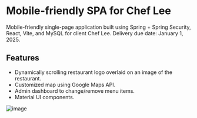 # Mobile-friendly SPA for Chef Lee

Mobile-friendly single-page application built using Spring + Spring Security, React, Vite, and MySQL for client Chef Lee. Delivery due date: January 1, 2025.

## Features

- Dynamically scrolling restaurant logo overlaid on an image of the restaurant.
- Customized map using Google Maps API.
- Admin dashboard to change/remove menu items.
- Material UI components.

![image](https://github.com/user-attachments/assets/86361bcb-abd4-4fc9-b06b-1c7fdec104bf)
